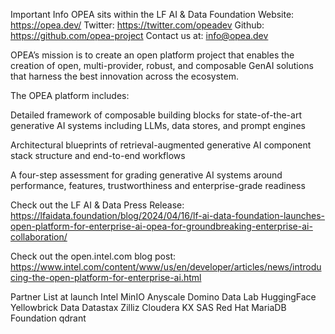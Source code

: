 Important Info 
OPEA sits within the LF AI & Data Foundation 
Website: https://opea.dev/ 
Twitter: https://twitter.com/opeadev 
Github: https://github.com/opea-project 
Contact us at: info@opea.dev

OPEA’s mission is to create an open platform project that enables the creation of open, multi-provider, robust, and composable GenAI solutions that harness the best innovation across the ecosystem. 

The OPEA platform includes: 

Detailed framework of composable building blocks for state-of-the-art generative AI systems including LLMs, data stores, and prompt engines 

Architectural blueprints of retrieval-augmented generative AI component stack structure and end-to-end workflows 

A four-step assessment for grading generative AI systems around performance, features, trustworthiness and enterprise-grade readiness 

Check out the LF AI & Data Press Release: https://lfaidata.foundation/blog/2024/04/16/lf-ai-data-foundation-launches-open-platform-for-enterprise-ai-opea-for-groundbreaking-enterprise-ai-collaboration/

Check out the open.intel.com blog post: https://www.intel.com/content/www/us/en/developer/articles/news/introducing-the-open-platform-for-enterprise-ai.html

Partner List at launch 
Intel 
MinIO 
Anyscale 
Domino Data Lab 
HuggingFace 
Yellowbrick Data 
Datastax 
Zilliz 
Cloudera 
KX 
SAS 
Red Hat 
MariaDB Foundation 
qdrant 

 

 

